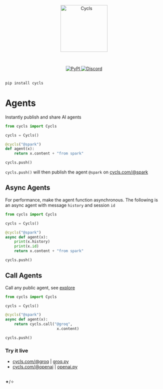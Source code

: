 </br></br><p align="center"><img src="https://cycls.com/static/assets/logo-gold.svg" alt="Cycls" width="150"></p></br>

<div align="center">
    <a href="https://pypi.org/project/cycls/" target="_blank" rel="noopener noreferrer">
        <img loading="lazy" src="https://img.shields.io/pypi/v/cycls.svg" alt="PyPI" class="img_ev3q" style="display: inline;">
    </a>
    <a href="https://discord.gg/BMnaMatDC7" target="_blank" rel="noopener noreferrer">
        <img loading="lazy" src="https://img.shields.io/discord/1175782747164389466" alt="Discord" class="img_ev3q" style="display: inline;">
    </a>
</div>

</br>

```sh
pip install cycls
```

# Agents
Instantly publish and share AI agents

```py
from cycls import Cycls

cycls = Cycls()

@cycls("@spark")
def agent(x):
    return x.content + "from spark"

cycls.push()
```
`cycls.push()` will then publish the agent `@spark` on [cycls.com/@spark](https://cycls.com/@spark)
## Async Agents
For performance, make the agent function asynchronous. The following is an async agent with message `history` and session `id`
```py
from cycls import Cycls

cycls = Cycls()

@cycls("@spark")
async def agent(x):
    print(x.history)
    print(x.id)
    return x.content + "from spark"

cycls.push()
```

## Call Agents
Call any public agent, see [explore](https://explore.cycls.com)
```py
from cycls import Cycls

cycls = Cycls()

@cycls("@spark")
async def agent(x):
    return cycls.call("@groq",
                       x.content)

cycls.push()
```

### Try it live
- [cycls.com/@groq](https://cycls.com/@groq)     | [groq.py](https://github.com/Cycls/examples/blob/main/groq.py)
- [cycls.com/@openai](https://cycls.com/@openai) | [openai.py](https://github.com/Cycls/examples/blob/main/openai.py)

</br>✦/✧</br>
   
